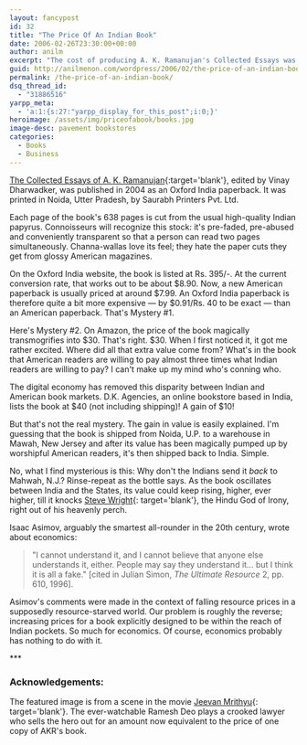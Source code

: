```yaml
---
layout: fancypost
id: 32
title: "The Price Of An Indian Book"
date: 2006-02-26T23:30:00+00:00
author: anilm
excerpt: "The cost of producing A. K. Ramanujan's Collected Essays was basically a lifetime of study. Book distributors seem unable to agree how they should price that effort."
guid: http://anilmenon.com/wordpress/2006/02/the-price-of-an-indian-book.html
permalink: /the-price-of-an-indian-book/
dsq_thread_id:
  - "31886516"
yarpp_meta:
  - 'a:1:{s:27:"yarpp_display_for_this_post";i:0;}'
heroimage: /assets/img/priceofabook/books.jpg
image-desc: pavement bookstores
categories:
  - Books
  - Business
---
```

[The Collected Essays of A. K. Ramanujan](http://www.amazon.com/gp/product/0195668960/qid=1140995694/sr=1-2/ref=sr_1_2/103-7665396-7736609?s=books&v=glance&n=283155){:target='blank'}, edited by Vinay Dharwadker, was published in 2004 as an Oxford India paperback. It was printed in Noida, Utter Pradesh, by Saurabh Printers Pvt. Ltd.

Each page of the book's 638 pages is cut from the usual high-quality Indian papyrus. Connoisseurs will recognize this stock: it's pre-faded, pre-abused and conveniently transparent so that a person can read two pages simultaneously. Channa-wallas love its feel; they hate the paper cuts they get from glossy American magazines.

On the Oxford India website, the book is listed at Rs. 395/-. At the current conversion rate, that works out to be about $8.90. Now, a new American paperback is usually priced at around $7.99. An Oxford India paperback is therefore quite a bit more expensive &mdash; by $0.91/Rs. 40 to be exact &mdash; than an American paperback. That's Mystery #1.

Here's Mystery #2. On Amazon, the price of the book magically transmogrifies into $30. That's right. $30. When I first noticed it, it got me rather excited. Where did all that extra value come from? What's in the book that American readers are willing to pay almost three times what Indian readers are willing to pay? I can't make up my mind who's conning who.

The digital economy has removed this disparity between Indian and American book markets. D.K. Agencies, an online bookstore based in India, lists the book at $40 (not including shipping)! A gain of $10!

But that's not the real mystery. The gain in value is easily explained. I'm guessing that the book is shipped from Noida, U.P. to a warehouse in Mawah, New Jersey and after its value has been magically pumped up by worshipful American readers, it's then shipped back to India. Simple.

No, what I find mysterious is this: Why don't the Indians send it _back_ to Mahwah, N.J.? Rinse-repeat as the bottle says. As the book oscillates between India and the States, its value could keep rising, higher, ever higher, till it knocks [Steve Wright](http://en.wikipedia.org/wiki/Steven_Wright){: target='blank'}, the Hindu God of Irony, right out of his heavenly perch.

Isaac Asimov, arguably the smartest all-rounder in the 20th century, wrote about economics:

>"I cannot understand it, and I cannot believe that anyone else understands it, either. People may say they understand it&#8230; but I think it is all a fake." [cited in Julian Simon, _The Ultimate Resource_ 2, pp. 610, 1996].

Asimov's comments were made in the context of falling resource prices in a supposedly resource-starved world. Our problem is roughly the reverse; increasing prices for a book explicitly designed to be within the reach of Indian pockets. So much for economics. Of course, economics probably has nothing to do with it.

\*\*\*

### Acknowledgements:

The featured image is from a scene in the movie [Jeevan Mrithyu](https://youtu.be/zRqRkYmQH_0?t=3488){: target='blank'}. The ever-watchable Ramesh Deo plays a crooked lawyer who sells the hero out for an amount now equivalent to the price of one copy of AKR's book.
